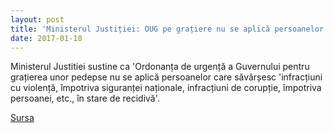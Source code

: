 ```yaml
---
layout: post
title: 'Ministerul Justiției: OUG pe grațiere nu se aplică persoanelor cu infracțiuni de corupție, cu violență, împotriva siguranței naționale, în stare de recidivă'
date: 2017-01-18
---
```


Ministerul Justitiei sustine ca 'Ordonanța de urgență a Guvernului pentru grațierea unor pedepse nu se aplică persoanelor care săvârșesc 'infracțiuni cu violență, împotriva siguranței naționale, infracțiuni de corupție, împotriva persoanei, etc., în stare de recidivă'.

[Sursa](http://www.agerpres.ro/justitie/2017/01/18/ministerul-justitiei-oug-pe-gratiere-nu-se-aplica-persoanelor-cu-infractiuni-de-coruptie-cu-violenta-impotriva-sigurantei-nationale-in-stare-de-recidiva-13-54-38)

